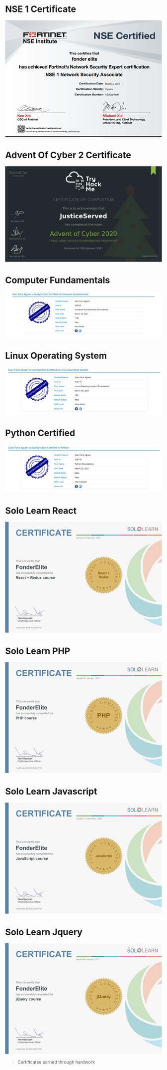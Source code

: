 # **NSE 1 Certificate**
<img src="NSE1Certificate.png">

# **Advent Of Cyber 2 Certificate**
<img src="https://github.com/FonderElite/FonderElite/raw/main/THM-50CSIP19SL.png">

# **Computer Fundamentals**
<img src="compfunda.png">

# **Linux Operating System**
<img src="linux.png">

# **Python Certified**
<img src="python.png">

# **Solo Learn React**
<img src="react_certificate.jpg">

# **Solo Learn PHP**
<img src="PHP_certificate.jpg">

# **Solo Learn Javascript**
<img src="JavaScript_certificate.jpg">

# **Solo Learn Jquery**
<img src="jQuery_certificate.jpg">

>Certificates earned through hardwork
